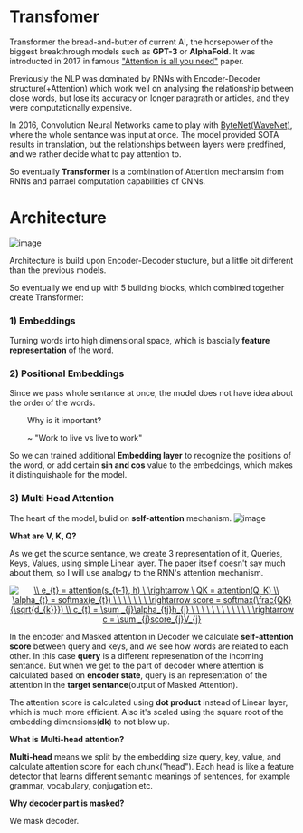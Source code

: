 # Transfomer
Transformer the bread-and-butter of current AI, the horsepower of the biggest breakthrough models such as __GPT-3__ or __AlphaFold__. It was introducted in 2017 in famous ["Attention is all you need"](https://arxiv.org/pdf/1706.03762.pdf) paper. 

Previously the NLP was dominated by RNNs with Encoder-Decoder structure(+Attention) which work well on analysing the relationship between close words, but lose its accuracy on longer paragrath or articles, and they were computationally expensive. 

In 2016, Convolution Neural Networks came to play with [ByteNet(WaveNet)](https://deepmind.com/blog/article/wavenet-generative-model-raw-audio), where the whole sentance was input at once. The model provided SOTA results in translation, but the relationships between layers were predfined, and we rather decide what to pay attention to. 

So eventually __Transformer__ is a combination of Attention mechansim from RNNs and parrael computation capabilities of CNNs. 

# Architecture

![image](https://github.com/maciejbalawejder/DeepLearning-collection/blob/main/NLP/Transformer/transformerE-D.png)

Architecture is build upon Encoder-Decoder stucture, but a little bit different than the previous models. 

So eventually we end up with 5 building blocks, which combined together create Transformer:
### 1) __Embeddings__  
Turning words into high dimensional space, which is bascially __feature representation__ of the word.
### 2) __Positional Embeddings__
Since we pass whole sentance at once, the model does not have idea about the order of the words. 

&nbsp;&nbsp;&nbsp;&nbsp;&nbsp;&nbsp;&nbsp; Why is it important? 

&nbsp;&nbsp;&nbsp;&nbsp;&nbsp;&nbsp;&nbsp; ~ "Work to live vs live to work"

So we can trained additional __Embedding layer__ to recognize the positions of the word, or add certain __sin and cos__ value to the embeddings, which makes it distinguishable for the model.

### 3) __Multi Head Attention__ 
The heart of the model, bulid on __self-attention__ mechanism.
![image](https://github.com/maciejbalawejder/DeepLearning-collection/blob/main/NLP/Transformer/multihead.PNG)

__What are V, K, Q?__

As we get the source sentance, we create 3 representation of it, Queries, Keys, Values, using simple Linear layer. The paper itself doesn't say much about them, so I will use analogy to the RNN's attention mechanism.
<p align="center">
<a href="https://www.codecogs.com/eqnedit.php?latex=\dpi{120}&space;\\&space;e_{t}&space;=&space;attention(s_{t-1},&space;h)&space;\&space;\rightarrow&space;\&space;QK&space;=&space;attention(Q,&space;K)&space;\\&space;\alpha_{t}&space;=&space;softmax(e_{t})&space;\&space;\&space;\&space;\&space;\&space;\&space;\&space;\rightarrow&space;score&space;=&space;softmax(\frac{QK}{\sqrt{d_{k}}})&space;\\&space;c_{t}&space;=&space;\sum&space;_{j}\alpha_{tj}h_{j}&space;\&space;\&space;\&space;\&space;\&space;\&space;\&space;\&space;\&space;\&space;\&space;\&space;\rightarrow&space;c&space;=&space;\sum&space;_{j}score_{j}V_{j}" target="_blank"><img src="https://latex.codecogs.com/gif.latex?\dpi{120}&space;\\&space;e_{t}&space;=&space;attention(s_{t-1},&space;h)&space;\&space;\rightarrow&space;\&space;QK&space;=&space;attention(Q,&space;K)&space;\\&space;\alpha_{t}&space;=&space;softmax(e_{t})&space;\&space;\&space;\&space;\&space;\&space;\&space;\&space;\rightarrow&space;score&space;=&space;softmax(\frac{QK}{\sqrt{d_{k}}})&space;\\&space;c_{t}&space;=&space;\sum&space;_{j}\alpha_{tj}h_{j}&space;\&space;\&space;\&space;\&space;\&space;\&space;\&space;\&space;\&space;\&space;\&space;\&space;\rightarrow&space;c&space;=&space;\sum&space;_{j}score_{j}V_{j}" title="\\ e_{t} = attention(s_{t-1}, h) \ \rightarrow \ QK = attention(Q, K) \\ \alpha_{t} = softmax(e_{t}) \ \ \ \ \ \ \ \rightarrow score = softmax(\frac{QK}{\sqrt{d_{k}}}) \\ c_{t} = \sum _{j}\alpha_{tj}h_{j} \ \ \ \ \ \ \ \ \ \ \ \ \rightarrow c = \sum _{j}score_{j}V_{j}" /></a>
</p>

In the encoder and Masked attention in Decoder we calculate __self-attention score__ between query and keys, and we see how words are related to each other. In this case __query__ is a different represenation of the incoming sentance. 
But when we get to the part of decoder where attention is calculated based on __encoder state__, query is an representation of the attention in the __target sentance__(output of Masked Attention). 

The attention score is calculated using __dot product__ instead of Linear layer, which is much more efficient. Also it's scaled using the square root of the embedding dimensions(__dk__) to not blow up.

__What is Multi-head attention?__

__Multi-head__ means we split by the embedding size query, key, value, and calculate attention score for each chunk("head"). Each head is like a feature detector that learns different semantic meanings of sentences, for example grammar, vocabulary, conjugation etc. 

__Why decoder part is masked?__

We mask decoder.




